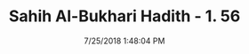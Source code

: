 ---
title        : "Sahih Al-Bukhari Hadith - 1. 56"
date         : 7/25/2018 1:48:04 PM
draft        : false
type         : "hadith"
layout       : "hadith"
BookCode     : "SHB"
VolumeNumber : "1"
HadithNumber : "56"
categories  :  ["Knowledge-Answering after conversation"]
tags  :  ["Abu Huraira"]
---